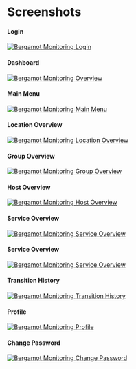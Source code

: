 # Screenshots

#### Login
[![Bergamot Monitoring Login](/images/screenshots/thumbs/860/Bergamot_Monitoring_-_Login.png)](/images/screenshots/Bergamot_Monitoring_-_Login.png)

#### Dashboard
[![Bergamot Monitoring Overview](/images/screenshots/thumbs/860/Bergamot_Monitoring_-_Overview.png)](/images/screenshots/Bergamot_Monitoring_-_Overview.png)

#### Main Menu
[![Bergamot Monitoring Main Menu](/images/screenshots/thumbs/860/Bergamot_Monitoring_-_Menu.png)](/images/screenshots/Bergamot_Monitoring_-_Menu.png)

#### Location Overview
[![Bergamot Monitoring Location Overview](/images/screenshots/thumbs/860/Bergamot_Monitoring_-_Location_Remote.png)](/images/screenshots/Bergamot_Monitoring_-_Location_Remote.png)

#### Group Overview
[![Bergamot Monitoring Group Overview](/images/screenshots/thumbs/860/Bergamot_Monitoring_-_Bergamot_Monitoring_Services.png)](/images/screenshots/Bergamot_Monitoring_-_Bergamot_Monitoring_Services.png)

#### Host Overview
[![Bergamot Monitoring Host Overview](/images/screenshots/thumbs/860/Bergamot_Monitoring_-_Host_Bergamot_Monitoring_Server.png)](/images/screenshots/Bergamot_Monitoring_-_Host_Bergamot_Monitoring_Server.png)

#### Service Overview
[![Bergamot Monitoring Service Overview](/images/screenshots/thumbs/860/Bergamot_Monitoring_-_Service_Memory_on_Host_Bergamot_Monitoring_Server.png)](/images/screenshots/Bergamot_Monitoring_-_Service_Memory_on_Host_Bergamot_Monitoring_Server.png)

#### Service Overview
[![Bergamot Monitoring Service Overview](/images/screenshots/thumbs/860/Bergamot_Monitoring_-_Service_Disk_Space_mnt_backup_on_Host_Bergamot_Monitoring_Server.png)](/images/screenshots/Bergamot_Monitoring_-_Service_Disk_Space_mnt_backup_on_Host_Bergamot_Monitoring_Server.png)

#### Transition History
[![Bergamot Monitoring Transition History](/images/screenshots/thumbs/860/Bergamot_Monitoring_-_State_transitions_for_service_Disk_Space_mnt_backup_on_host_Bergamot_Monitoring_Server.png)](/images/screenshots/Bergamot_Monitoring_-_State_transitions_for_service_Disk_Space_mnt_backup_on_host_Bergamot_Monitoring_Server.png)

#### Profile
[![Bergamot Monitoring Profile](/images/screenshots/thumbs/860/Bergamot_Monitoring_-_Hello_Bergamot_Admin.png)](/images/screenshots/Bergamot_Monitoring_-_Hello_Bergamot_Admin.png)

#### Change Password
[![Bergamot Monitoring Change Password](/images/screenshots/thumbs/860/Bergamot_Monitoring_-_Change_Password.png)](/images/screenshots/Bergamot_Monitoring_-_Change_Password.png)
